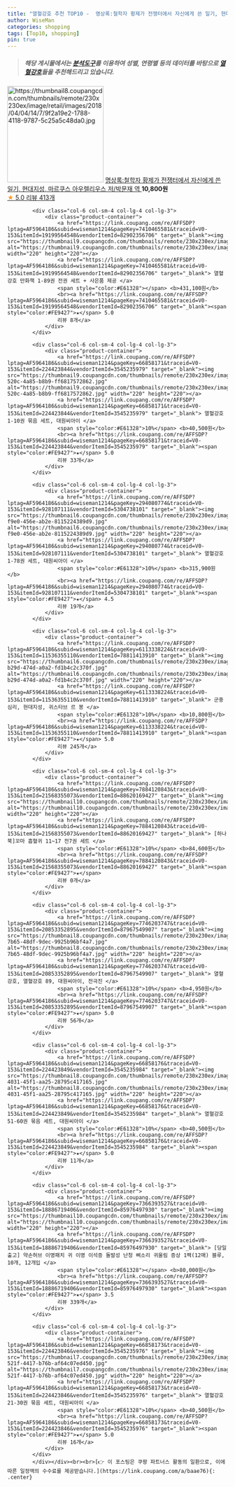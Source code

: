 ```yaml
---
title: "열혈강호 추천 TOP10 -  명상록:철학자 황제가 전쟁터에서 자신에게 쓴 일기, 현대지성, 마르쿠스 아우렐리우스 저/박문재 역 "
author: WiseMan
categories: shopping
tags: [Top10, shopping]
pin: true
---
```


> ##### 해당 게시물에서는 [**분석도구**](https://itemscout.io/)를 이용하여 **성별**, **연령별** 등의 데이터를 바탕으로 [**열혈강호**](https://link.coupang.com/a/baae76)들을 추천해드리고 있습니다.
<div class="container"><div class="row">
            <div class="col-6 col-sm-4 col-lg-4 col-lg-3">
                <div class="product-container">
                    <a href="https://link.coupang.com/re/AFFSDP?lptag=AF5964186&subid=wiseman1214&pageKey=88523773&traceid=V0-153&itemId=276992306&vendorItemId=3672374095" target="_blank"><img src="https://thumbnail8.coupangcdn.com/thumbnails/remote/230x230ex/image/retail/images/2018/04/04/14/7/9f2a19e2-1788-4118-9787-5c25a5c48da0.jpg" alt="https://thumbnail8.coupangcdn.com/thumbnails/remote/230x230ex/image/retail/images/2018/04/04/14/7/9f2a19e2-1788-4118-9787-5c25a5c48da0.jpg" width="220" height="220"></a>
                    <a href="https://link.coupang.com/re/AFFSDP?lptag=AF5964186&subid=wiseman1214&pageKey=88523773&traceid=V0-153&itemId=276992306&vendorItemId=3672374095" target="_blank"> 명상록:철학자 황제가 전쟁터에서 자신에게 쓴 일기, 현대지성, 마르쿠스 아우렐리우스 저/박문재 역 </a>
                    <span style="color:#E61328"></span> <b>10,800원</b>
                    <br><a href="https://link.coupang.com/re/AFFSDP?lptag=AF5964186&subid=wiseman1214&pageKey=88523773&traceid=V0-153&itemId=276992306&vendorItemId=3672374095" target="_blank"><span style="color:#FE9427">★</span> 5.0
                    리뷰 413개</a>
                </div>
            </div>
            
            <div class="col-6 col-sm-4 col-lg-4 col-lg-3">
                <div class="product-container">
                    <a href="https://link.coupang.com/re/AFFSDP?lptag=AF5964186&subid=wiseman1214&pageKey=7410465581&traceid=V0-153&itemId=19199564548&vendorItemId=82902356706" target="_blank"><img src="https://thumbnail9.coupangcdn.com/thumbnails/remote/230x230ex/image/vendor_inventory/16b0/3a1658dc751263d6da1dcda3c55979ef5cc10fbfb77a855ca6c1098eca3e.jpg" alt="https://thumbnail9.coupangcdn.com/thumbnails/remote/230x230ex/image/vendor_inventory/16b0/3a1658dc751263d6da1dcda3c55979ef5cc10fbfb77a855ca6c1098eca3e.jpg" width="220" height="220"></a>
                    <a href="https://link.coupang.com/re/AFFSDP?lptag=AF5964186&subid=wiseman1214&pageKey=7410465581&traceid=V0-153&itemId=19199564548&vendorItemId=82902356706" target="_blank"> 열혈강호 만화책 1-89권 전권 세트 + 사은품 제공 </a>
                    <span style="color:#E61328"></span> <b>431,100원</b>
                    <br><a href="https://link.coupang.com/re/AFFSDP?lptag=AF5964186&subid=wiseman1214&pageKey=7410465581&traceid=V0-153&itemId=19199564548&vendorItemId=82902356706" target="_blank"><span style="color:#FE9427">★</span> 5.0
                    리뷰 8개</a>
                </div>
            </div>
            
            <div class="col-6 col-sm-4 col-lg-4 col-lg-3">
                <div class="product-container">
                    <a href="https://link.coupang.com/re/AFFSDP?lptag=AF5964186&subid=wiseman1214&pageKey=66858171&traceid=V0-153&itemId=224423844&vendorItemId=3545235979" target="_blank"><img src="https://thumbnail9.coupangcdn.com/thumbnails/remote/230x230ex/image/retail/images/2018/02/23/10/4/4343c64b-520c-4a85-b8b9-ff6817572862.jpg" alt="https://thumbnail9.coupangcdn.com/thumbnails/remote/230x230ex/image/retail/images/2018/02/23/10/4/4343c64b-520c-4a85-b8b9-ff6817572862.jpg" width="220" height="220"></a>
                    <a href="https://link.coupang.com/re/AFFSDP?lptag=AF5964186&subid=wiseman1214&pageKey=66858171&traceid=V0-153&itemId=224423844&vendorItemId=3545235979" target="_blank"> 열혈강호 1-10권 묶음 세트, 대원씨아이 </a>
                    <span style="color:#E61328">10%</span> <b>40,500원</b>
                    <br><a href="https://link.coupang.com/re/AFFSDP?lptag=AF5964186&subid=wiseman1214&pageKey=66858171&traceid=V0-153&itemId=224423844&vendorItemId=3545235979" target="_blank"><span style="color:#FE9427">★</span> 5.0
                    리뷰 33개</a>
                </div>
            </div>
            
            <div class="col-6 col-sm-4 col-lg-4 col-lg-3">
                <div class="product-container">
                    <a href="https://link.coupang.com/re/AFFSDP?lptag=AF5964186&subid=wiseman1214&pageKey=294080774&traceid=V0-153&itemId=928107111&vendorItemId=5304738101" target="_blank"><img src="https://thumbnail6.coupangcdn.com/thumbnails/remote/230x230ex/image/retail/images/2019/09/03/14/3/3834fb8e-f9e0-456e-ab2e-8115224389d9.jpg" alt="https://thumbnail6.coupangcdn.com/thumbnails/remote/230x230ex/image/retail/images/2019/09/03/14/3/3834fb8e-f9e0-456e-ab2e-8115224389d9.jpg" width="220" height="220"></a>
                    <a href="https://link.coupang.com/re/AFFSDP?lptag=AF5964186&subid=wiseman1214&pageKey=294080774&traceid=V0-153&itemId=928107111&vendorItemId=5304738101" target="_blank"> 열혈강호 1-78권 세트, 대원씨아이 </a>
                    <span style="color:#E61328">10%</span> <b>315,900원</b>
                    <br><a href="https://link.coupang.com/re/AFFSDP?lptag=AF5964186&subid=wiseman1214&pageKey=294080774&traceid=V0-153&itemId=928107111&vendorItemId=5304738101" target="_blank"><span style="color:#FE9427">★</span> 4.5
                    리뷰 19개</a>
                </div>
            </div>
            
            <div class="col-6 col-sm-4 col-lg-4 col-lg-3">
                <div class="product-container">
                    <a href="https://link.coupang.com/re/AFFSDP?lptag=AF5964186&subid=wiseman1214&pageKey=6113338224&traceid=V0-153&itemId=11536355110&vendorItemId=78811413910" target="_blank"><img src="https://thumbnail6.coupangcdn.com/thumbnails/remote/230x230ex/image/retail/images/2021/10/08/13/0/c9c367c8-b29d-474d-a0a2-fd1b4c2c370f.jpg" alt="https://thumbnail6.coupangcdn.com/thumbnails/remote/230x230ex/image/retail/images/2021/10/08/13/0/c9c367c8-b29d-474d-a0a2-fd1b4c2c370f.jpg" width="220" height="220"></a>
                    <a href="https://link.coupang.com/re/AFFSDP?lptag=AF5964186&subid=wiseman1214&pageKey=6113338224&traceid=V0-153&itemId=11536355110&vendorItemId=78811413910" target="_blank"> 군중심리, 현대지성, 귀스타브 르 봉 </a>
                    <span style="color:#E61328">10%</span> <b>10,800원</b>
                    <br><a href="https://link.coupang.com/re/AFFSDP?lptag=AF5964186&subid=wiseman1214&pageKey=6113338224&traceid=V0-153&itemId=11536355110&vendorItemId=78811413910" target="_blank"><span style="color:#FE9427">★</span> 5.0
                    리뷰 245개</a>
                </div>
            </div>
            
            <div class="col-6 col-sm-4 col-lg-4 col-lg-3">
                <div class="product-container">
                    <a href="https://link.coupang.com/re/AFFSDP?lptag=AF5964186&subid=wiseman1214&pageKey=7884120843&traceid=V0-153&itemId=21568355073&vendorItemId=88620169427" target="_blank"><img src="https://thumbnail10.coupangcdn.com/thumbnails/remote/230x230ex/image/vendor_inventory/6be6/be632e85d742e00998544db3e1615a923ca623f3aff40ef6bc60227641d7.jpg" alt="https://thumbnail10.coupangcdn.com/thumbnails/remote/230x230ex/image/vendor_inventory/6be6/be632e85d742e00998544db3e1615a923ca623f3aff40ef6bc60227641d7.jpg" width="220" height="220"></a>
                    <a href="https://link.coupang.com/re/AFFSDP?lptag=AF5964186&subid=wiseman1214&pageKey=7884120843&traceid=V0-153&itemId=21568355073&vendorItemId=88620169427" target="_blank"> [하나북]꼬마 흡혈귀 11~17 전7권 세트 </a>
                    <span style="color:#E61328">10%</span> <b>84,600원</b>
                    <br><a href="https://link.coupang.com/re/AFFSDP?lptag=AF5964186&subid=wiseman1214&pageKey=7884120843&traceid=V0-153&itemId=21568355073&vendorItemId=88620169427" target="_blank"><span style="color:#FE9427">★</span> 
                    리뷰 0개</a>
                </div>
            </div>
            
            <div class="col-6 col-sm-4 col-lg-4 col-lg-3">
                <div class="product-container">
                    <a href="https://link.coupang.com/re/AFFSDP?lptag=AF5964186&subid=wiseman1214&pageKey=7746203747&traceid=V0-153&itemId=20853352895&vendorItemId=87967549907" target="_blank"><img src="https://thumbnail8.coupangcdn.com/thumbnails/remote/230x230ex/image/retail/images/2023/12/04/12/8/3b61bf30-7b65-48df-9dec-9925b96bf4a7.jpg" alt="https://thumbnail8.coupangcdn.com/thumbnails/remote/230x230ex/image/retail/images/2023/12/04/12/8/3b61bf30-7b65-48df-9dec-9925b96bf4a7.jpg" width="220" height="220"></a>
                    <a href="https://link.coupang.com/re/AFFSDP?lptag=AF5964186&subid=wiseman1214&pageKey=7746203747&traceid=V0-153&itemId=20853352895&vendorItemId=87967549907" target="_blank"> 열혈강호, 열혈강호 89, 대원씨아이, 전극진 </a>
                    <span style="color:#E61328">10%</span> <b>4,950원</b>
                    <br><a href="https://link.coupang.com/re/AFFSDP?lptag=AF5964186&subid=wiseman1214&pageKey=7746203747&traceid=V0-153&itemId=20853352895&vendorItemId=87967549907" target="_blank"><span style="color:#FE9427">★</span> 5.0
                    리뷰 56개</a>
                </div>
            </div>
            
            <div class="col-6 col-sm-4 col-lg-4 col-lg-3">
                <div class="product-container">
                    <a href="https://link.coupang.com/re/AFFSDP?lptag=AF5964186&subid=wiseman1214&pageKey=66858176&traceid=V0-153&itemId=224423849&vendorItemId=3545235984" target="_blank"><img src="https://thumbnail8.coupangcdn.com/thumbnails/remote/230x230ex/image/retail/images/2018/02/23/10/3/8255a1e1-4031-45f1-aa25-28795c417165.jpg" alt="https://thumbnail8.coupangcdn.com/thumbnails/remote/230x230ex/image/retail/images/2018/02/23/10/3/8255a1e1-4031-45f1-aa25-28795c417165.jpg" width="220" height="220"></a>
                    <a href="https://link.coupang.com/re/AFFSDP?lptag=AF5964186&subid=wiseman1214&pageKey=66858176&traceid=V0-153&itemId=224423849&vendorItemId=3545235984" target="_blank"> 열혈강호 51-60권 묶음 세트, 대원씨아이 </a>
                    <span style="color:#E61328">10%</span> <b>40,500원</b>
                    <br><a href="https://link.coupang.com/re/AFFSDP?lptag=AF5964186&subid=wiseman1214&pageKey=66858176&traceid=V0-153&itemId=224423849&vendorItemId=3545235984" target="_blank"><span style="color:#FE9427">★</span> 5.0
                    리뷰 11개</a>
                </div>
            </div>
            
            <div class="col-6 col-sm-4 col-lg-4 col-lg-3">
                <div class="product-container">
                    <a href="https://link.coupang.com/re/AFFSDP?lptag=AF5964186&subid=wiseman1214&pageKey=7366393527&traceid=V0-153&itemId=18886719406&vendorItemId=85976497930" target="_blank"><img src="https://thumbnail10.coupangcdn.com/thumbnails/remote/230x230ex/image/vendor_inventory/35b7/d3fb2ac6faffe4f134c6ef831a373826395193dca2b797212ddf32bb4283.jpg" alt="https://thumbnail10.coupangcdn.com/thumbnails/remote/230x230ex/image/vendor_inventory/35b7/d3fb2ac6faffe4f134c6ef831a373826395193dca2b797212ddf32bb4283.jpg" width="220" height="220"></a>
                    <a href="https://link.coupang.com/re/AFFSDP?lptag=AF5964186&subid=wiseman1214&pageKey=7366393527&traceid=V0-153&itemId=18886719406&vendorItemId=85976497930" target="_blank"> [당일출고] 약손허브 이명패치 귀 이명 이석증 돌발성 난청 삐소리 귀울림 증상 1팩(12매) 블루, 10개, 12개입 </a>
                    <span style="color:#E61328"></span> <b>80,000원</b>
                    <br><a href="https://link.coupang.com/re/AFFSDP?lptag=AF5964186&subid=wiseman1214&pageKey=7366393527&traceid=V0-153&itemId=18886719406&vendorItemId=85976497930" target="_blank"><span style="color:#FE9427">★</span> 3.5
                    리뷰 339개</a>
                </div>
            </div>
            
            <div class="col-6 col-sm-4 col-lg-4 col-lg-3">
                <div class="product-container">
                    <a href="https://link.coupang.com/re/AFFSDP?lptag=AF5964186&subid=wiseman1214&pageKey=66858173&traceid=V0-153&itemId=224423846&vendorItemId=3545235976" target="_blank"><img src="https://thumbnail7.coupangcdn.com/thumbnails/remote/230x230ex/image/retail/images/2018/02/23/10/2/9bf6c876-521f-4417-b76b-af64c07ed450.jpg" alt="https://thumbnail7.coupangcdn.com/thumbnails/remote/230x230ex/image/retail/images/2018/02/23/10/2/9bf6c876-521f-4417-b76b-af64c07ed450.jpg" width="220" height="220"></a>
                    <a href="https://link.coupang.com/re/AFFSDP?lptag=AF5964186&subid=wiseman1214&pageKey=66858173&traceid=V0-153&itemId=224423846&vendorItemId=3545235976" target="_blank"> 열혈강호 21-30권 묶음 세트, 대원씨아이 </a>
                    <span style="color:#E61328">10%</span> <b>40,500원</b>
                    <br><a href="https://link.coupang.com/re/AFFSDP?lptag=AF5964186&subid=wiseman1214&pageKey=66858173&traceid=V0-153&itemId=224423846&vendorItemId=3545235976" target="_blank"><span style="color:#FE9427">★</span> 5.0
                    리뷰 16개</a>
                </div>
            </div>
            </div></div><br><br>[👉 이 포스팅은 쿠팡 파트너스 활동의 일환으로, 이에 따른 일정액의 수수료를 제공받습니다.](https://link.coupang.com/a/baae76){: .center}